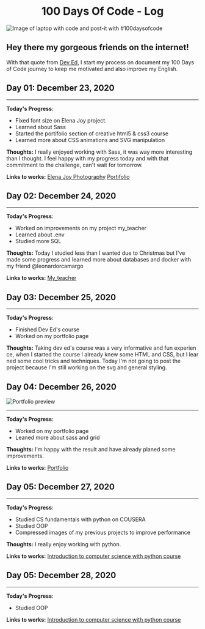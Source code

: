 <h1 align="center"> 100 Days Of Code - Log </h1>

<img src="https://images.unsplash.com/photo-1483817101829-339b08e8d83f?ixid=MXwxMjA3fDB8MHxwaG90by1wYWdlfHx8fGVufDB8fHw%3D&ixlib=rb-1.2.1&auto=format&fit=crop&w=1293&q=80" alt="Image of laptop with code and post-it with #100daysofcode">

## Hey there my gorgeous friends on the internet!

With that quote from [Dev Ed](https://www.youtube.com/channel/UClb90NQQcskPUGDIXsQEz5Q), I start my process on document my 100 Days of Code journey to keep me motivated and also improve my English.


## Day 01: December 23, 2020 

<hr>

**Today's Progress**: 
- Fixed font size on Elena Joy project. 
- Learned about Sass
- Started the portifolio section of creative html5 & css3 course
- Learned more about CSS animations and SVG manipulation

**Thoughts:** I really enjoyed working with Sass, it was way more interesting than I thought. I feel happy with my progress today and with that commitment to the challenge, can't wait for tomorrow.

**Links to works:** 
[Elena Joy Photography](https://github.com/luizfdos/elena-joy-photography)
[Portifolio](https://github.com/luizfdos/portifolio)

## Day 02: December 24, 2020 

<hr>

**Today's Progress**: 
- Worked on improvements on my project my_teacher
- Learned about .env 
- Studied more SQL

**Thoughts:** Today I studied less than I wanted due to Christmas but I've made some progress and learned more about databases and docker with my friend @leonardorcamargo

**Links to works:** 
[My_teacher](https://github.com/luizfdos/elena-joy-photographyhttps://github.com/luizfdos/my_teacher)

## Day 03: December 25, 2020 

<hr>

**Today's Progress**: 
- Finished Dev Ed's course
- Worked on my portfolio page

**Thoughts:** Taking dev ed's course was a very informative and fun experience, when I started the course I already knew some HTML and CSS, but I learned some cool tricks and techniques. Today I'm not going to post the project because I'm still working on the svg and general styling. 

## Day 04: December 26, 2020 

<img src="https://lh3.googleusercontent.com/pw/ACtC-3f_oHWCsj0h6RKC0tmrcoMvI6g6fOsPz_0ANLtHW4hg8FSjSfMUMRENVjLtv80qf_ev_PZl7tV7OSN0HW-COawOtSwrflLu6Ri64Idr2uCbqR9VlCZPDS69QYzW3n5d2Vnu97PRFBMXaAtZEH-LLRWlrg=w1428-h945-no?authuser=0" alt="Portfolio preview">
<hr>

**Today's Progress**: 
- Worked on my portfolio page
- Leaned more about sass and grid

**Thoughts:** I'm happy with the result and have already planed some improvements.

**Links to works:** 
[Portfolio](https://luizfdos.github.io)

## Day 05: December 27, 2020 

<hr>

**Today's Progress**: 
- Studied CS fundamentals with python on COUSERA
- Studied OOP
- Compressed images of my previous projects to improve performance

**Thoughts:** I really enjoy working with python. 

**Links to works:** 
[Introduction to computer science with python course](https://github.com/luizfdos/introducao_a_ciencias_da_computacao_com_python)

## Day 05: December 28, 2020 

<hr>

**Today's Progress**: 
- Studied OOP

**Links to works:** 
[Introduction to computer science with python course](https://github.com/luizfdos/introducao_a_ciencias_da_computacao_com_python)

<!-- 
### Day 0: February 30, 2016 (Example 2)
##### (delete me or comment me out)

**Today's Progress**: Fixed CSS, worked on canvas functionality for the app.

**Thoughts**: I really struggled with CSS, but, overall, I feel like I am slowly getting better at it. Canvas is still new for me, but I managed to figure out some basic functionality.

**Link(s) to work**: [Calculator App](http://www.example.com)


### Day 1: June 27, Monday

**Today's Progress**: I've gone through many exercises on FreeCodeCamp.

**Thoughts** I've recently started coding, and it's a great feeling when I finally solve an algorithm challenge after a lot of attempts and hours spent.

**Link(s) to work**
1. [Find the Longest Word in a String](https://www.freecodecamp.com/challenges/find-the-longest-word-in-a-string)
2. [Title Case a Sentence](https://www.freecodecamp.com/challenges/title-case-a-sentence) -->
